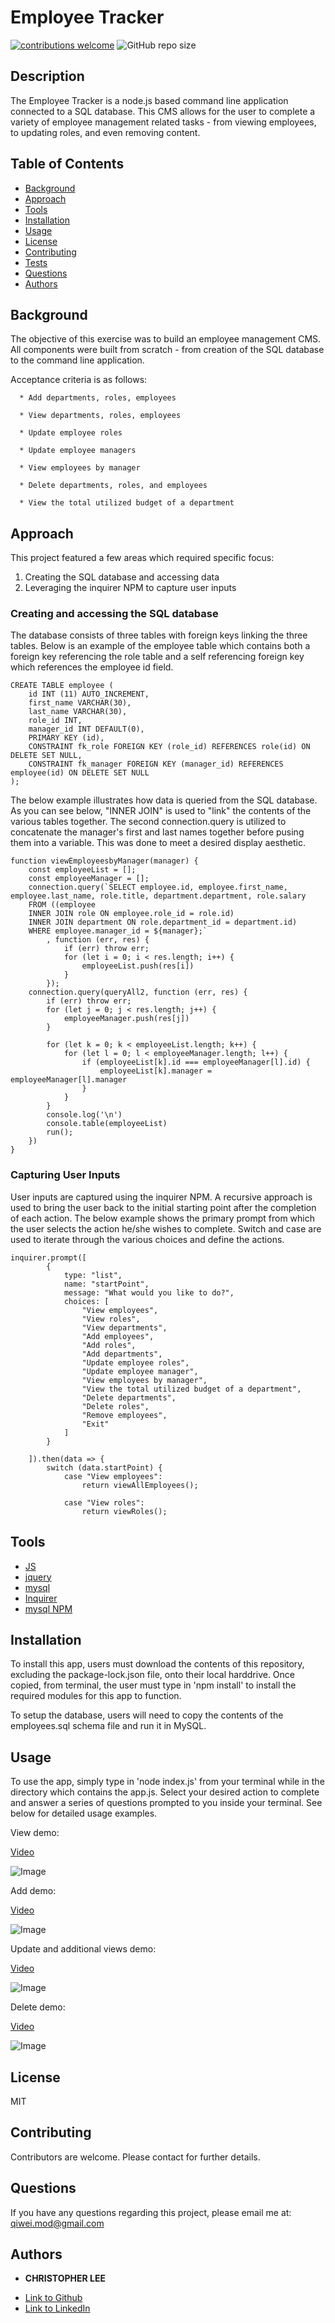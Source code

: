 # Employee Tracker

[![contributions welcome](https://img.shields.io/badge/contributions-welcome-brightgreen.svg?style=flat)](https://github.com/dwyl/esta/issues)
![GitHub repo size](https://img.shields.io/github/repo-size/CofChips/employee-tracker)

## Description
The Employee Tracker is a node.js based command line application connected to a SQL database. This CMS allows for the user to complete a variety of employee management related tasks - from viewing employees, to updating roles, and even removing content.

## Table of Contents
* [Background](#background)
* [Approach](#approach)
* [Tools](#tools)
* [Installation](#installation)
* [Usage](#usage)
* [License](#license)
* [Contributing](#contributing)
* [Tests](#tests)
* [Questions](#questions)
* [Authors](#authors)

## Background
The objective of this exercise was to build an employee management CMS. All components were built from scratch - from creation of the SQL database to the command line application.

Acceptance criteria is as follows:

```
  * Add departments, roles, employees

  * View departments, roles, employees

  * Update employee roles

  * Update employee managers

  * View employees by manager

  * Delete departments, roles, and employees

  * View the total utilized budget of a department 

```

## Approach
This project featured a few areas which required specific focus:
1) Creating the SQL database and accessing data
2) Leveraging the inquirer NPM to capture user inputs

### Creating and accessing the SQL database
The database consists of three tables with foreign keys linking the three tables. Below is an example of the employee table which contains both a foreign key referencing the role table and a self referencing foreign key which references the employee id field.
```
CREATE TABLE employee (
    id INT (11) AUTO_INCREMENT,
    first_name VARCHAR(30),
    last_name VARCHAR(30),
    role_id INT,
    manager_id INT DEFAULT(0),
    PRIMARY KEY (id),
    CONSTRAINT fk_role FOREIGN KEY (role_id) REFERENCES role(id) ON DELETE SET NULL,
    CONSTRAINT fk_manager FOREIGN KEY (manager_id) REFERENCES employee(id) ON DELETE SET NULL
);
```
The below example illustrates how data is queried from the SQL database. As you can see below, "INNER JOIN" is used to "link" the contents of the various tables together. The second connection.query is utilized to concatenate the manager's first and last names together before pusing them into a variable. This was done to meet a desired display aesthetic. 
```
function viewEmployeesbyManager(manager) {
    const employeeList = [];
    const employeeManager = [];
    connection.query(`SELECT employee.id, employee.first_name, employee.last_name, role.title, department.department, role.salary
    FROM ((employee
    INNER JOIN role ON employee.role_id = role.id)
    INNER JOIN department ON role.department_id = department.id)
    WHERE employee.manager_id = ${manager};`
        , function (err, res) {
            if (err) throw err;
            for (let i = 0; i < res.length; i++) {
                employeeList.push(res[i])
            }
        });
    connection.query(queryAll2, function (err, res) {
        if (err) throw err;
        for (let j = 0; j < res.length; j++) {
            employeeManager.push(res[j])
        }

        for (let k = 0; k < employeeList.length; k++) {
            for (let l = 0; l < employeeManager.length; l++) {
                if (employeeList[k].id === employeeManager[l].id) {
                    employeeList[k].manager = employeeManager[l].manager
                }
            }
        }
        console.log('\n')
        console.table(employeeList)
        run();
    })
}
```

### Capturing User Inputs
User inputs are captured using the inquirer NPM. A recursive approach is used to bring the user back to the initial starting point after the completion of each action. The below example shows the primary prompt from which the user selects the action he/she wishes to complete. Switch and case are used to iterate through the various choices and define the actions.

```
inquirer.prompt([
        {
            type: "list",
            name: "startPoint",
            message: "What would you like to do?",
            choices: [
                "View employees",
                "View roles",
                "View departments",
                "Add employees",
                "Add roles",
                "Add departments",
                "Update employee roles",
                "Update employee manager",
                "View employees by manager",
                "View the total utilized budget of a department",
                "Delete departments",
                "Delete roles",
                "Remove employees",
                "Exit"
            ]
        }

    ]).then(data => {
        switch (data.startPoint) {
            case "View employees":
                return viewAllEmployees();

            case "View roles":
                return viewRoles();
```

## Tools

* [JS](https://developer.mozilla.org/en-US/docs/Web/JavaScript)
* [jquery](https://jquery.com/)
* [mysql](https://www.mysql.com/)
* [Inquirer](https://www.npmjs.com/package/inquirer#prompt)
* [mysql NPM](https://www.npmjs.com/package/mysql)

## Installation
To install this app, users must download the contents of this repository, excluding the package-lock.json file, onto their local harddrive. Once copied, from terminal, the user must type in 'npm install' to install the required modules for this app to function.

To setup the database, users will need to copy the contents of the employees.sql schema file and run it in MySQL.


## Usage
To use the app, simply type in 'node index.js' from your terminal while in the directory which contains the app.js. Select your desired action to complete and answer a series of questions prompted to you inside your terminal. See below for detailed usage examples.

View demo:

[Video](https://drive.google.com/file/d/1ZZ5GDrSFqYKTNWxcJuSVjVYuYCBtghAb/view)

![Image](./assets/view_demo.gif)



Add demo:

[Video](https://drive.google.com/file/d/1iOKLXAq7yOlmJ1EqEjkL1Q5oN5_n3KqK/view)

![Image](./assets/add_demo.gif)



Update and additional views demo:

[Video](https://drive.google.com/file/d/1G6xrjmSgOrbtsJLuqOoboYMDnJ2SelkZ/view)

![Image](./assets/update_demo.gif)



Delete demo:

[Video](https://drive.google.com/file/d/1KcDzXQ6RilYfnrXOFGOBm1psnduWRNSK/view)

![Image](./assets/delete_demo.gif)

## License
MIT

## Contributing
Contributors are welcome. Please contact for further details.

## Questions
If you have any questions regarding this project, please email me at: qiwei.mod@gmail.com

## Authors

* **CHRISTOPHER LEE** 

- [Link to Github](https://github.com/CofChips)
- [Link to LinkedIn](https://www.linkedin.com/in/christophernlee/)
